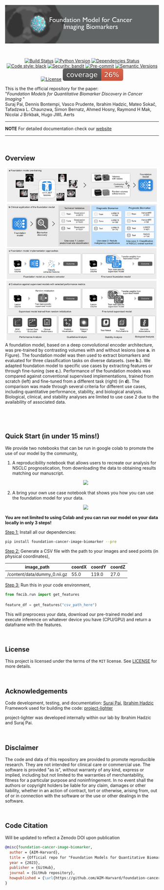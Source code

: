 
<div style="display: flex; justify-content: center"><img src="docs/assets/Header.png"/>
</div>
<br/><br/>
<div align="center">

[![Build Status](https://github.com/AIM-Harvard/foundation-cancer-image-biomarker/actions/workflows/build.yml/badge.svg)](https://github.com/AIM-Harvard/foundation-cancer-image-biomarker/actions/workflows/build.yml)
[![Python Version](https://img.shields.io/pypi/pyversions/foundation-cancer-image-biomarker.svg)](https://pypi.org/project/foundation-cancer-image-biomarker/)
[![Dependencies Status](https://img.shields.io/badge/dependencies-up%20to%20date-brightgreen.svg)](https://github.com/AIM-Harvard/foundation-cancer-image-biomarker/pulls?utf8=%E2%9C%93&q=is%3Apr%20author%3Aapp%2Fdependabot)
[![Code style: black](https://img.shields.io/badge/code%20style-black-000000.svg)](https://github.com/psf/black)
[![Security: bandit](https://img.shields.io/badge/security-bandit-green.svg)](https://github.com/PyCQA/bandit)
[![Pre-commit](https://img.shields.io/badge/pre--commit-enabled-brightgreen?logo=pre-commit&logoColor=white)](https://github.com/AIM-Harvard/foundation-cancer-image-biomarker/blob/master/.pre-commit-config.yaml)
[![Semantic Versions](https://img.shields.io/badge/%20%20%F0%9F%93%A6%F0%9F%9A%80-semantic--versions-e10079.svg)](https://github.com/AIM-Harvard/foundation-cancer-image-biomarker/releases)
[![License](https://img.shields.io/github/license/AIM-Harvard/foundation-cancer-image-biomarker)](https://github.com/AIM-Harvard/foundation-cancer-image-biomarker/blob/master/LICENSE)
[![Coverage](docs/assets/images/coverage.svg)](https://github.com/AIM-Harvard/foundation-cancer-image-biomarker/blob/master/docs/assets/images/coverage.svg)

</div>


This is the the official repository for the paper:<br>
 "<i>Foundation Models for Quantitative Biomarker Discovery in Cancer Imaging </i>" <br>
Suraj Pai, Dennis Bontempi, Vasco Prudente, Ibrahim Hadzic, Mateo Sokač, Tafadzwa L. Chaunzwa, Simon Bernatz, Ahmed Hosny, Raymond H Mak, Nicolai J Birkbak, Hugo JWL Aerts


---
**NOTE**
 For detailed documentation check our [website](https://aim-harvard.github.io/foundation-cancer-image-biomarker/) 

---

&emsp;
## Overview

<div style="display: flex; justify-content: center"><img src="docs/assets/images/overview_v5.png" width=800 /></div>
A foundation model, based on a deep convolutional encoder architecture, was pre-trained by contrasting volumes with and without lesions (see <b>a.</b> in Figure). The foundation model was then used to extract biomarkers and evaluated for three classification tasks on diverse datasets. (see <b>b.</b>). We adapted foundation model to specific use cases by extracting features or through fine-tuning (see <b>c.</b>). Performance of the foundation models was compared against conventional supervised implementations, trained from scratch (left) and fine-tuned from a different task (right) (in <b>d</b>). The comparison was made through several criteria for different use cases, including quantitative performance, stability, and biological analysis. Biological, clinical, and stability analyses are limited to use case 2 due to the availability of associated data. 
 
&emsp;


&emsp;

## Quick Start (in under 15 mins!)
We provide two notebooks that can be run in google colab to promote the use of our model by the community,

1. A reproducibility notebook that allows users to recreate our analysis for NSCLC prognostication, from downloading the data to obtaining results matching our manuscript. <br><center>
[![](https://colab.research.google.com/assets/colab-badge.svg)](https://colab.research.google.com/drive/1Svk8VaZHWAYdZHE45DNdWXVqhe7v9sFR?usp=sharing) </center>

2. A bring your own use case notebook that shows you how you can use the foundation model for your data. <br> <center>
[![](https://colab.research.google.com/assets/colab-badge.svg)](https://colab.research.google.com/drive/1JMtj_4W0uNPzrVnM9EpN1_xpaB-5KC1H?usp=sharing) </center>


<b>You are not limited to using Colab and you can run our model on your data locally in only 3 steps!</b>

<u>Step 1:</u> Install all our dependencies:
```bash
pip install foundation-cancer-image-biomarker --pre
```

<u>Step 2:</u>  Generate a CSV file with the path to your images and seed points (in physical coordinates),

| **image_path**               | **coordX** | **coordY** | **coordZ** |
|------------------------------|------------|------------|------------|
| /content/data/dummy_0.nii.gz | 55.0       | 119.0      | 27.0       |

<u>Step 3:</u>  Run this in your code environment,
```python
from fmcib.run import get_features

feature_df = get_features("csv_path_here")
```

This will preprocess your data, download our pre-trained model and execute inference on whatever device you have (CPU/GPU) and return a dataframe with the features.


 
&emsp;
## License
This project is licensed under the terms of the `MIT` license.
 See [LICENSE](https://github.com/AIM-Harvard/foundation-cancer-image-biomarker/blob/master/LICENSE) for more details.

&emsp;
## Acknowledgements
Code development, testing, and documentation: [Suraj Pai](), [Ibrahim Hadzic]() <br>
Framework used for building the code: [project-lighter](https://github.com/project-lighter/lighter)

project-lighter was developed internally within our lab by Ibrahim Hadzic and Suraj Pai. 

&emsp;
## Disclaimer
The code and data of this repository are provided to promote reproducible research. They are not intended for clinical care or
commercial use. The software is provided "as is", without warranty of any kind, express or implied, including but not limited to the warranties of merchantability, fitness for a particular purpose and noninfringement. In no event shall the authors or copyright holders be liable for any claim, damages or other liability, whether in an action of contract, tort or otherwise, arising from, out of or in connection with the software or the use or other dealings in the software.

&emsp;
## Code Citation
Will be updated to reflect a Zenodo DOI upon publication
```bibtex
@misc{foundation-cancer-image-biomarker,
  author = {AIM-Harvard},
  title = {Official repo for "Foundation Models for Quantitative Biomarker Discovery in Cancer Imaging"},
  year = {2023},
  publisher = {GitHub},
  journal = {GitHub repository},
  howpublished = {\url{https://github.com/AIM-Harvard/foundation-cancer-image-biomarker}}
}
```